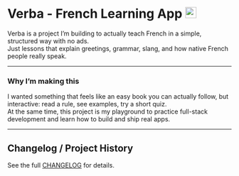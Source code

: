 # Verba - French Learning App <img src="https://flagcdn.com/fr.svg" width="25" alt="French Flag" />

Verba is a project I’m building to actually teach French in a simple, structured way with no ads.  
Just lessons that explain greetings, grammar, slang, and how native French people really speak.  

---

### Why I’m making this
I wanted something that feels like an easy book you can actually follow, but interactive: read a rule, see examples, try a short quiz.  
At the same time, this project is my playground to practice full-stack development and learn how to build and ship real apps.  

---

## Changelog / Project History
See the full [CHANGELOG](./CHANGELOG.md) for details.
